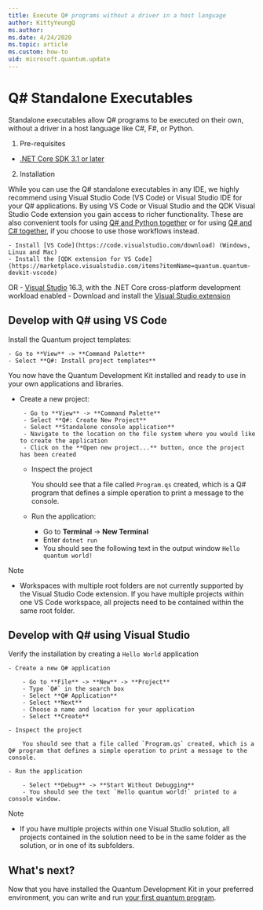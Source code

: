 ```yaml
---
title: Execute Q# programs without a driver in a host language 
author: KittyYeungQ
ms.author: 
ms.date: 4/24/2020
ms.topic: article
ms.custom: how-to
uid: microsoft.quantum.update
---
```


# Q# Standalone Executables

Standalone executables allow Q# programs to be executed on their own, without a driver in a host language like C#, F#, or Python.

1. Pre-requisites

- [.NET Core SDK 3.1 or later](https://www.microsoft.com/net/download)

2. Installation

While you can use the Q# standalone executables in any IDE, we highly recommend using Visual Studio Code (VS Code) or Visual Studio IDE for your Q# applications. By using VS Code or Visual Studio and the QDK Visual Studio Code extension you gain access to richer functionality.
These are also convenient tools for using [Q# and Python together](xref:todo) or for using [Q# and C# together](xref:todo), if you choose to use those workflows instead.

    - Install [VS Code](https://code.visualstudio.com/download) (Windows, Linux and Mac)
    - Install the [QDK extension for VS Code](https://marketplace.visualstudio.com/items?itemName=quantum.quantum-devkit-vscode)
OR
    - [Visual Studio](https://visualstudio.microsoft.com/downloads/) 16.3, with the .NET Core cross-platform development workload enabled
    - Download and install the [Visual Studio extension](https://marketplace.visualstudio.com/items?itemName=quantum.DevKit)


## Develop with Q# using VS Code

Install the Quantum project templates:

    - Go to **View** -> **Command Palette**
    - Select **Q#: Install project templates**

You now have the Quantum Development Kit installed and ready to use in your own applications and libraries.

 - Create a new project:

        - Go to **View** -> **Command Palette**
        - Select **Q#: Create New Project**
        - Select **Standalone console application**
        - Navigate to the location on the file system where you would like to create the application
        - Click on the **Open new project...** button, once the project has been created
        
    - Inspect the project

        You should see that a file called `Program.qs` created, which is a Q# program that defines a simple operation to print a message to the console.

    - Run the application:

        - Go to **Terminal** -> **New Terminal**
		- Enter `dotnet run`
        - You should see the following text in the output window `Hello quantum world!`


> [!NOTE]
> * Workspaces with multiple root folders are not currently supported by the Visual Studio Code extension. If you have multiple projects within one VS Code workspace, all projects need to be contained within the same root folder.

## Develop with Q# using Visual Studio

 Verify the installation by creating a `Hello World` application

    - Create a new Q# application

        - Go to **File** -> **New** -> **Project**
        - Type `Q#` in the search box
        - Select **Q# Application**
        - Select **Next**
        - Choose a name and location for your application
        - Select **Create**

    - Inspect the project

        You should see that a file called `Program.qs` created, which is a Q# program that defines a simple operation to print a message to the console.

    - Run the application

        - Select **Debug** -> **Start Without Debugging**
        - You should see the text `Hello quantum world!` printed to a console window.

> [!NOTE]
> * If you have multiple projects within one Visual Studio solution, all projects contained in the solution need to be in the same folder as the solution, or in one of its subfolders.  


## What's next?

Now that you have installed the Quantum Development Kit in your preferred environment, you can write and run [your first quantum program](xref:microsoft.quantum.write-program).
